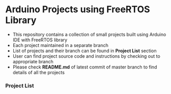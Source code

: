 # Arduino Projects using FreeRTOS Library
- This repository contains a collection of small projects built using Arduino IDE with FreeRTOS library
- Each project maintained in a separate branch
- List of projects and their branch can be found in **Project List** section
- User can find project source code and instructions by checking out to appropriate branch
- Please check **README.md** of latest commit of master branch to find details of all the projects

### Project List